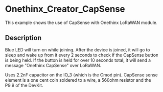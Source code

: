 # Onethinx_Creator_CapSense
This example shows the use of CapSense with Onethinx LoRaWAN module.
## Description
Blue LED will turn on while joining. After the device is joined, it will go to sleep and wake up from it every 2 seconds to check if the CapSense button is being held. If the button is held for over 10 seconds total, it will send a message "Onethinx CapSense" over LoRaWAN.

Uses 2.2nF capacitor on the IO_3 (which is the Cmod pin). CapSense sense element is a one cent coin soldered to a wire, a 560ohm resistor and the P9.9 of the DevKit.